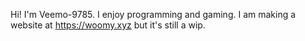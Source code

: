 Hi!
I'm Veemo-9785.
I enjoy programming and gaming.
I am making a website at https://woomy.xyz but it's still a wip.
